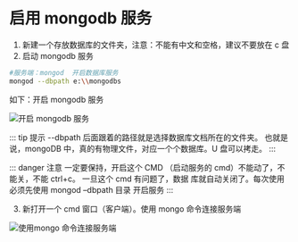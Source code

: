 # 启用 mongodb 服务

1. 新建一个存放数据库的文件夹，注意：不能有中文和空格，建议不要放在 c 盘
2. 启动 mongodb 服务
```bash
#服务端：mongod  开启数据库服务
mongod --dbpath e:\\mongodbs  
```
如下：开启 mongodb 服务

<img :src="$withBase('/images/mongodb/开启mongodb服务.jpg')" alt="开启 mongodb 服务">

::: tip 提示
--dbpath 后面跟着的路径就是选择数据库文档所在的文件夹。 也就是说，mongoDB 中，真的有物理文件，对应一个个数据库。U 盘可以拷走。
:::

::: danger 注意
一定要保持，开启这个 CMD （启动服务的 cmd）不能动了，不能关，不能 ctrl+c。 一旦这个 cmd 有问题了，数据 库就自动关闭了。每次使用必须先使用 mongod –dbpath 目录 开启服务
::: 

3. 新打开一个 cmd 窗口（客户端）。使用 mongo 命令连接服务端

<img :src="$withBase('/images/mongodb/使用mongo命令连接服务端.jpg')" alt="使用mongo 命令连接服务端">
